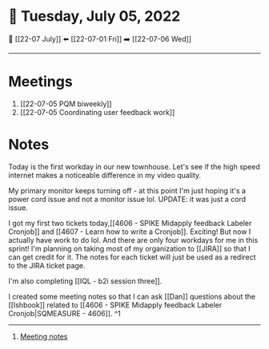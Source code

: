 # 📅  Tuesday, July 05, 2022
🔀 [[22-07 July]]
⬅️ [[22-07-01 Fri]]
➡️ [[22-07-06 Wed]]

---
# Meetings
1. [[22-07-05 PQM biweekly]]
2. [[22-07-05 Coordinating user feedback work]]

# Notes
Today is the first workday in our new townhouse. Let's see if the high speed internet makes a noticeable difference in my video quality.

My primary monitor keeps turning off - at this point I'm just hoping it's a power cord issue and not a monitor issue lol. UPDATE: it was just a cord issue.

I got my first two tickets today,[[4606 - SPIKE Midapply feedback Labeler Cronjob]] and [[4607 - Learn how to write a Cronjob]]. Exciting! But now I actually have work to do lol. And there are only four workdays for me in this sprint! I'm planning on taking most of my organization to [[JIRA]] so that I can get credit for it. The notes for each ticket will just be used as a redirect to the JIRA ticket page.

I'm also completing [[IQL - b2i session three]].

I created some meeting notes so that I can ask [[Dan]] questions about the [[Ishbook]] related to [[4606 - SPIKE Midapply feedback Labeler Cronjob|SQMEASURE - 4606]]. ^1

---
1. [Meeting notes](https://docs.google.com/document/d/1yyifH4ttId4HVfQB3buRm8MKEvlEjfVRjM8qyA1PKNA/edit)